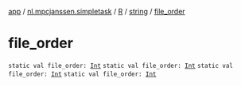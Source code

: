 [app](../../../index.md) / [nl.mpcjanssen.simpletask](../../index.md) / [R](../index.md) / [string](index.md) / [file_order](.)

# file_order

`static val file_order: `[`Int`](https://kotlinlang.org/api/latest/jvm/stdlib/kotlin/-int/index.html)
`static val file_order: `[`Int`](https://kotlinlang.org/api/latest/jvm/stdlib/kotlin/-int/index.html)
`static val file_order: `[`Int`](https://kotlinlang.org/api/latest/jvm/stdlib/kotlin/-int/index.html)
`static val file_order: `[`Int`](https://kotlinlang.org/api/latest/jvm/stdlib/kotlin/-int/index.html)
